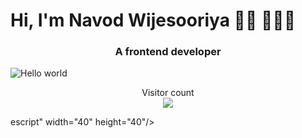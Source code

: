 # Hi, I'm Navod Wijesooriya 👋🏾 👩🏾‍💻
<h3 align="center">A frontend developer</h3>

<img src="https://raw.githubusercontent.com/sagar-viradiya/sagar-viradiya/master/resources/banner.png" alt="Hello world">
<p align="center"> 
  Visitor count<br>
  <img src="https://profile-counter.glitch.me/sagar-viradiya/count.svg" />
</p>




escript" width="40" height="40"/> </a> </p>

